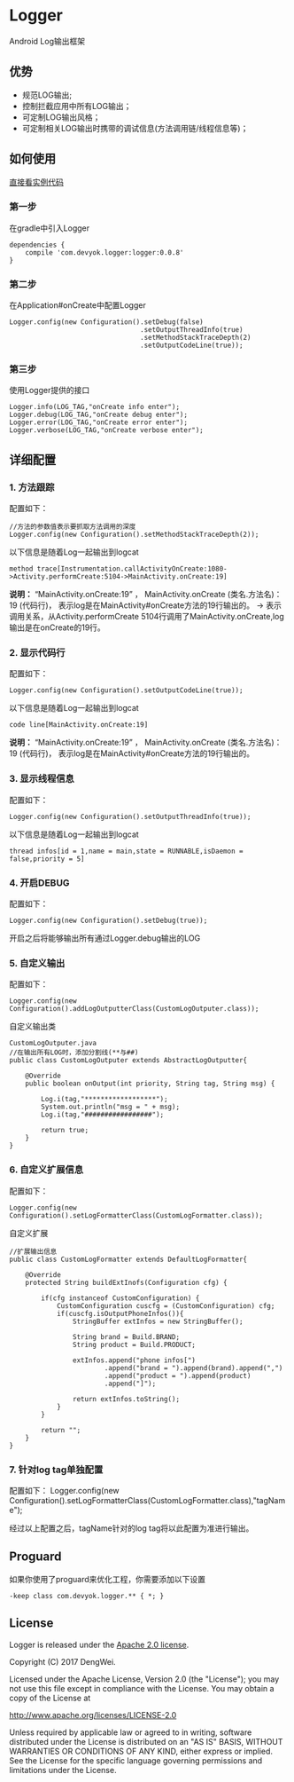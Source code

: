 # Logger
Android  Log输出框架


## 优势 ##

- 规范LOG输出;
- 控制拦截应用中所有LOG输出；
- 可定制LOG输出风格；
- 可定制相关LOG输出时携带的调试信息(方法调用链/线程信息等)；


## 如何使用 ##
[直接看实例代码](https://github.com/devyok/Logger/tree/master/logger-sample)

### 第一步 ###
在gradle中引入Logger

	dependencies {
    	compile 'com.devyok.logger:logger:0.0.8'
	}

### 第二步 ###
在Application#onCreate中配置Logger

	Logger.config(new Configuration().setDebug(false)
                                     .setOutputThreadInfo(true)
                                     .setMethodStackTraceDepth(2)
                                     .setOutputCodeLine(true));

### 第三步 ###
使用Logger提供的接口

	Logger.info(LOG_TAG,"onCreate info enter");
    Logger.debug(LOG_TAG,"onCreate debug enter");
    Logger.error(LOG_TAG,"onCreate error enter");
    Logger.verbose(LOG_TAG,"onCreate verbose enter");
	

## 详细配置 ##

### 1. 方法跟踪 ###
配置如下：
	
	//方法的参数值表示要抓取方法调用的深度
	Logger.config(new Configuration().setMethodStackTraceDepth(2));

以下信息是随着Log一起输出到logcat

	method trace[Instrumentation.callActivityOnCreate:1080->Activity.performCreate:5104->MainActivity.onCreate:19]

**说明：**
“MainActivity.onCreate:19” ， MainActivity.onCreate (类名.方法名)：19 (代码行)， 表示log是在MainActivity#onCreate方法的19行输出的。
-> 表示调用关系，从Activity.performCreate 5104行调用了MainActivity.onCreate,log输出是在onCreate的19行。

### 2. 显示代码行 ###
配置如下：
	
	Logger.config(new Configuration().setOutputCodeLine(true));

以下信息是随着Log一起输出到logcat

	code line[MainActivity.onCreate:19]

**说明：**
“MainActivity.onCreate:19” ， MainActivity.onCreate (类名.方法名)：19 (代码行)， 表示log是在MainActivity#onCreate方法的19行输出的。


### 3. 显示线程信息 ###
配置如下：
	
	Logger.config(new Configuration().setOutputThreadInfo(true));

以下信息是随着Log一起输出到logcat

	thread infos[id = 1,name = main,state = RUNNABLE,isDaemon = false,priority = 5] 


### 4. 开启DEBUG ###
配置如下：
	
	Logger.config(new Configuration().setDebug(true));

开启之后将能够输出所有通过Logger.debug输出的LOG


### 5. 自定义输出 ###
配置如下：
	
	Logger.config(new Configuration().addLogOutputterClass(CustomLogOutputer.class));
	

自定义输出类
	
	CustomLogOutputer.java
	//在输出所有LOG时，添加分割线(**与##)
	public class CustomLogOutputer extends AbstractLogOutputter{

	    @Override
	    public boolean onOutput(int priority, String tag, String msg) {
			
	        Log.i(tag,"******************");
	        System.out.println("msg = " + msg);
	        Log.i(tag,"#################");
	
	        return true;
	    }
	}


### 6. 自定义扩展信息 ###

配置如下：
	
	Logger.config(new Configuration().setLogFormatterClass(CustomLogFormatter.class));
	

自定义扩展
	
	//扩展输出信息
	public class CustomLogFormatter extends DefaultLogFormatter{
	
	    @Override
	    protected String buildExtInofs(Configuration cfg) {
	
	        if(cfg instanceof CustomConfiguration) {
	            CustomConfiguration cuscfg = (CustomConfiguration) cfg;
	            if(cuscfg.isOutputPhoneInfos()){
	                StringBuffer extInfos = new StringBuffer();
	
	                String brand = Build.BRAND;
	                String product = Build.PRODUCT;
	
	                extInfos.append("phone infos[")
	                        .append("brand = ").append(brand).append(",")
	                        .append("product = ").append(product)
	                        .append("]");
	
	                return extInfos.toString();
	            }
	        }
	
	        return "";
	    }
	}

### 7. 针对log tag单独配置 ###

配置如下：
	Logger.config(new Configuration().setLogFormatterClass(CustomLogFormatter.class),"tagName");

经过以上配置之后，tagName针对的log tag将以此配置为准进行输出。


## Proguard ##
如果你使用了proguard来优化工程，你需要添加以下设置

	-keep class com.devyok.logger.** { *; }

## License ##
Logger is released under the [Apache 2.0 license](https://github.com/devyok/Logger/blob/master/LICENSE).

Copyright (C) 2017 DengWei.

Licensed under the Apache License, Version 2.0 (the "License");
you may not use this file except in compliance with the License.
You may obtain a copy of the License at

  http://www.apache.org/licenses/LICENSE-2.0

Unless required by applicable law or agreed to in writing, software
distributed under the License is distributed on an "AS IS" BASIS,
WITHOUT WARRANTIES OR CONDITIONS OF ANY KIND, either express or implied.
See the License for the specific language governing permissions and
limitations under the License.